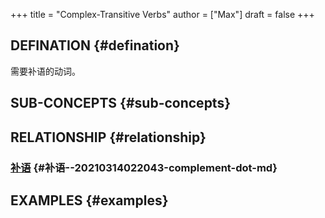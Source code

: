 +++
title = "Complex-Transitive Verbs"
author = ["Max"]
draft = false
+++

## DEFINATION {#defination}

需要补语的动词。


## SUB-CONCEPTS {#sub-concepts}


## RELATIONSHIP {#relationship}


### [补语](20210314022043-complement.md) {#补语--20210314022043-complement-dot-md}


## EXAMPLES {#examples}

